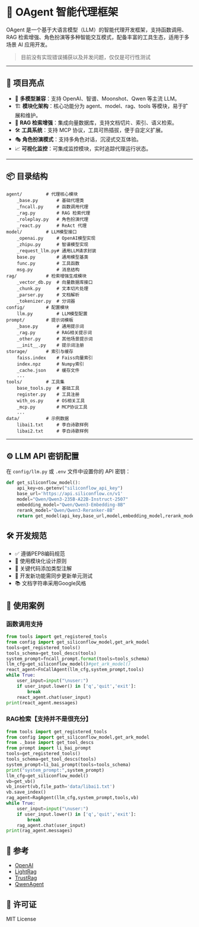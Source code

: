 
# 🤖 OAgent 智能代理框架

OAgent 是一个基于大语言模型（LLM）的智能代理开发框架，支持函数调用、RAG 检索增强、角色扮演等多种智能交互模式，配备丰富的工具生态，适用于多场景 AI 应用开发。
>目前没有实现错误捕获以及并发问题，仅仅是可行性测试
---

## 🧩 项目亮点
- 🔧 **多模型兼容**：支持 OpenAI、智谱、Moonshot、Qwen 等主流 LLM。
- 🏗️ **模块化架构**：核心功能分为 agent、model、rag、tools 等模块，易于扩展和维护。
- 🧠 **RAG 检索增强**：集成向量数据库，支持文档切片、索引、语义检索。
- 🛠️ **工具系统**：支持 MCP 协议，工具可热插拔，便于自定义扩展。
- 🎭 **角色扮演模式**：支持多角色对话，沉浸式交互体验。
- 📈 **可视化监控**：可集成监控模块，实时追踪代理运行状态。

---

## 📦 目录结构
```
agent/         # 代理核心模块
    _base.py       # 基础代理类
    _fncall.py     # 函数调用代理
    _rag.py        # RAG 检索代理
    _roleplay.py   # 角色扮演代理
    _react.py      # ReAct 代理
model/         # LLM模型接口
    _openai.py     # OpenAI模型实现
    _zhipu.py      # 智谱模型实现
    _request_llm.py# 通用LLM请求封装
    base.py        # 通用模型基类
    func.py        # 工具函数
    msg.py         # 消息结构
rag/           # 检索增强生成模块
    _vector_db.py  # 向量数据库接口
    _chunk.py      # 文本切片处理
    _parser.py     # 文档解析
    _tokenizer.py  # 分词器
config/        # 配置模块
    llm.py         # LLM模型配置
prompt/        # 提示词模板
    _base.py       # 通用提示词
    _rag.py        # RAG相关提示词
    _other.py      # 其他场景提示词
    __init__.py    # 提示词注册
storage/       # 索引与缓存
    faiss.index    # Faiss向量索引
    index.npz      # Numpy索引
    _cache.json    # 缓存文件
    ...
tools/         # 工具集
    base_tools.py  # 基础工具
    register.py    # 工具注册
    with_os.py     # OS相关工具
    _mcp.py        # MCP协议工具
    ...
data/          # 示例数据
    libai1.txt     # 李白诗歌样例
    libai2.txt     # 李白诗歌样例
```

---

## ⚙️ LLM API 密钥配置
在 `config/llm.py` 或 `.env` 文件中设置你的 API 密钥：
```python
def get_siliconflow_model():
    api_key=os.getenv("siliconflow_api_key")
    base_url='https://api.siliconflow.cn/v1'
    model="Qwen/Qwen3-235B-A22B-Instruct-2507"
    embedding_model="Qwen/Qwen3-Embedding-8B"
    rerank_model="Qwen/Qwen3-Reranker-8B"
    return get_model(api_key,base_url,model,embedding_model,rerank_model)
```

## 🛠️ 开发规范
- ✅ 遵循PEP8编码规范
- 🧩 使用模块化设计原则
- 📌 关键代码添加类型注解
- 🧪 开发新功能需同步更新单元测试
- 📚 文档字符串采用Google风格

## 🧪 使用案例

### 函数调用支持
```python
from tools import get_registered_tools
from config import get_siliconflow_model,get_ark_model
tools=get_registered_tools()
tools_schema=get_tool_descs(tools)
system_prompt=fncall_prompt.format(tools=tools_schema)
llm_cfg=get_siliconflow_model()#get_ark_model()
react_agent=FnCallAgent(llm_cfg,system_prompt,tools)
while True:
    user_input=input("\nuser:")
    if user_input.lower() in ['q','quit','exit']:
        break
    react_agent.chat(user_input)
print(react_agent.messages)
```

### RAG检索【支持并不是很充分】
```python
from tools import get_registered_tools
from config import get_siliconflow_model,get_ark_model
from ._base import get_tool_descs
from prompt import li_bai_prompt
tools=get_registered_tools()
tools_schema=get_tool_descs(tools)
system_prompt=li_bai_prompt(tools=tools_schema)
print("system_prompt:",system_prompt)
llm_cfg=get_siliconflow_model()
vb=get_vb()
vb_insert(vb,file_path='data/libai1.txt')
vb.save_index()
rag_agent=RagAgent(llm_cfg,system_prompt,tools,vb)
while True:
    user_input=input("\nuser:")
    if user_input.lower() in ['q','quit','exit']:
        break
    rag_agent.chat(user_input)
print(rag_agent.messages)
```
## 🤝 参考
- [OpenAI](https://openai.com/)
- [LightRag](https://github.com/HKUDS/LightRAG)
- [TrustRag](https://github.com/gomate-community/TrustRAG)
- [QwenAgent](https://github.com/QwenLM/Qwen-Agent)
## 📄 许可证
MIT License
